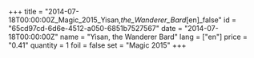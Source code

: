 +++
title = "2014-07-18T00:00:00Z_Magic_2015_Yisan,_the_Wanderer_Bard_[en]_false"
id = "65cd97cd-6d6e-4512-a050-6851b7527567"
date = "2014-07-18T00:00:00Z"
name = "Yisan, the Wanderer Bard"
lang = ["en"]
price = "0.41"
quantity = 1
foil = false
set = "Magic 2015"
+++
